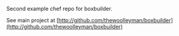 Second example chef repo for boxbuilder.

See main project at [http://github.com/thewoolleyman/boxbuilder](http://github.com/thewoolleyman/boxbuilder)